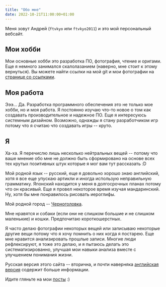 ```yaml
---
title: "Обо мне"
date: 2022-10-21T11:00:00+01:00
---
```


Меня зовут Андрей (`ftvkyo` или `ftvkyo2011`) и это мой персональный вебсайт.

## Мои хобби

Мои основные хобби это разработка ПО, фотография, чтение и оригами.
Еще я немного занимался скалолазанием (наверно, мне стоит к этому вернуться).
Вы можете найти ссылки на мой git и мои фотографии на [странице со ссылками](/ru/links/).

## Моя работа

Эээ...
Да.
Разработка программного обеспечения это не только мое хобби, но и моя работа.
Я постоянно изучаю что-то новое о том как создавать производительное и надежное ПО.
Еще я интересуюсь системным дизайном.
Возможно, однажды я стану разработчиком игр потому что я считаю что создавать игры -- круто.

## Я

Ха-ха.
Я перечислю лишь несколько нейтральных вещей -- потому что ваше мнение обо мне не должно быть сформировано на основе всех тех крутых позитивных штук которые я мог вам тут рассказать :D

Мой родной язык -- русский, еще я довольно хорошо знаю английский, хотя я все еще упускаю артикли и иногда использую неправильную грамматику.
Японский находится у меня в долгосрочных планах потому что он красивый.
Еще я провел некоторое время изучая мандаринский.
Ну, хотя бы мне понравилось рисовать иероглифы.

Мой родной город -- [Черноголовка][chg].

Мне нравятся и собаки (если они не слишком большие и не слишком маленькие) и кошки.
Предпочитаю короткошерстных.

Я часто делаю фотографии некоторых вещей или записываю некоторые другие вещи потому что я хочу помнить о них когда я постарею.
Еще мне нравится анализировать прошлые записи.
Многие люди рефлексируют, я тоже это делаю, и я пытаюсь делать это систематизированно, улучшая мои навыки анализа вместе с улучшением понимания жизни.

Русская версия этого сайта -- вторична, и почти наверняка [английская версия](/) содержит больше информации.

Идите гляньте на мои [посты](/ru/post/) :)


[chg]: https://ru.wikipedia.org/wiki/Черноголовка
